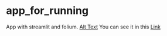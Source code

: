 # app_for_running
App with streamlit and folium.
[Alt Text](https://raw.githubusercontent.com/sandroormeno/app_for_running/main/images/run.gif)
You can see it in this  [Link](https://sandroormeno-app-for-running-home-bamvr2.streamlit.app)

